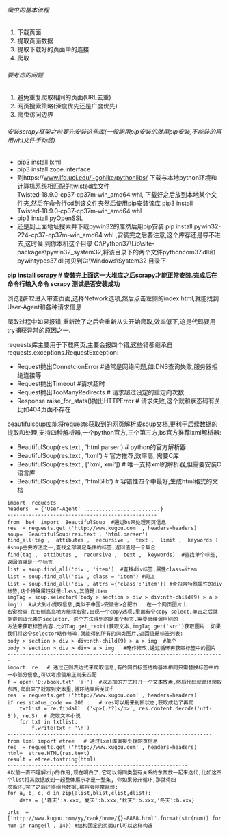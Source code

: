 ###### 爬虫的基本流程
1. 下载页面
2. 提取页面数据
3. 提取下载好的页面中的连接
4. 爬取
###### 要考虑的问题
1. 避免重复爬取相同的页面(URL去重)
2. 网页搜索策略(深度优先还是广度优先)
3. 爬虫访问边界

###### 安装scrapy框架之前要先安装这些库(一般能用pip安装的就用pip安装,不能装的再用whl文件手动装)
- pip3 install lxml
- pip3 install zope.interface
- 到https://www.lfd.uci.edu/~gohlke/pythonlibs/ 下载与本地python环境和计算机系统相匹配的twisted库文件Twisted‑18.9.0‑cp37‑cp37m‑win_amd64.whl,
下载好之后放到本地某个文件夹,然后在命令行cd到该文件夹然后使用pip安装该库 pip3 install Twisted‑18.9.0‑cp37‑cp37m‑win_amd64.whl
- pip3 install pyOpenSSL
- 还是到上面地址搜索并下载pywin32的库然后用pip安装 pip install pywin32-224-cp37-cp37m-win_amd64.whl ,安装完之后要注意,这个库存还是导不进去,这时候
到你本机这个目录 C:\Python37\Lib\site-packages\pywin32_system32,将该目录下的两个文件pythoncom37.dll和pywintypes37.dll拷贝到C:\Windows\System32
目录下

__pip install scrapy # 安装完上面这一大堆库之后scrapy才能正常安装.完成后在命令行输入命令 scrapy 测试是否安装成功__

浏览器F12进入审查页面,选择Network选项,然后点击左侧的index.html,就能找到User-Agent和各种请求信息

爬取过程中如果报错,重新改了之后会重新从头开始爬取,效率低下,这是代码要用try捕获异常的原因之一. 

requests库主要用于下载网页,主要会报四个错,这些错都继承自requests.exceptions.RequestException:
  - Request抛出ConnetcionError  #通常是网络问题,如:DNS查询失败,服务器拒绝连接等
  - Request抛出Timeout  #请求超时
  - Request抛出TooManyRedirects # 请求超过设定的重定向次数
  - Response.raise_for_stats()抛出HTTPError # 请求失败,这个就和状态码有关,比如404页面不存在

beautifulsoup库能将requests获取到的网页解析成soup文档,更利于后续数据的提取和处理,支持四种解析器,一个python官方,三个第三方,bs官方推荐lxml解析器:
  - BeautifulSoup(res.text , 'html.parser')  # python的官方解析器
  - BeautifulSoup(res.text , 'lxml')         # 官方推荐,效率高, 需要C库
  - BeautifulSoup(res.text , ['lxml, xml'])  # 唯一支持xml的解析器,但需要安装C语言库
  - BeautifulSoup(res.text , 'html5lib')     # 容错性四个中最好,生成html格式的文档
  
```
import  requests
headers  = {'User-Agent' .........................}
-------------------------------------------------
from  bs4  import  BeautifulSoup  #通过bs来处理网页信息
res  = requests.get ('http://www.kugou.com' , headers=headers)
soup=  BeautifulSoup(res.text , 'html.parser')
find_all(tag ,  attibutes ,  recursive ,  text ,  limit ,  keywords ) #soup主要方法之一,查找全部满足条件的标签,返回值是一个集合
find(tag ,  attibutes ,  recursive ,  text ,  keywords)  #查找单个标签,返回值就是一个标签
list = soup.find_all('div', 'item')  #查找div标签,属性class=item
list = soup.find_all('div', class = 'item') #同上
list = soup.find_all('div', attrs ={'class':'item'}) #查包含特殊属性的div标签,这个特殊属性就是class,其值是item
imgTag = soup.selector('body > section > div > div:nth-child(9) > a > img')  #从大到小提取信息,类似于中国>安徽省>合肥市.. 在一个网页图片上
右键检查,在右侧高亮地方继续右键,出现一个copy选项,里面有个copy select,单击之后就能得到该元素的secletor. 这个方法得到的是单个标签.需要继续调用别的
方法来获取标签内容.比如Tag.get_text()获取文本,imgTag.get('src')获取图片. 如果我们将这个selector略作修改,就能得到所有的同类图片,返回值是标签列表:
body > section > div > div:nth-child(9) > a > img  #单个
body > section > div > div> a > img   #略作修改,通过循环再获取标签中的图片
-----------------------------------------------------------------------
import  re   # 通过正则表达式来爬取信息,有的网页标签结构基本相同只需替换标签中的一小部分信息,可以考虑使用正则来匹配
f = open('D:/book.txt' 'a+')  #以追加的方式打开一个文本放着,然后代码就循环爬取东西,爬出来了就写到文本里,循环结束后关闭f
res  = requests.get ('http://www.kugou.com' , headers=headers)
if res.status_code == 200 :   # res可以用来判断状态,获取成功了再爬
    txtlist = re.findall  ('<p>(.*?)</p>', res.content.decode('utf-8'), re.S)  # 爬取文本小说 
    for txt in txtlist:
        f.write(txt + '\n')
-------------------------------------------------------------------
from lxml import etree   # 通过lxml库直接处理网页信息
res  = requests.get ('http://www.kugou.com' , headers=headers)
html=  etree.HTML(res.text)
result = etree.tostring(html)
-----------------------------------------------------------
#以前一直不理解zip的作用,现在明白了,它可以将同类型有关系的东西放一起来迭代,比如这四个list将其数据放到一起整体展示才是一整条, 你如果分开循环,那就得四
次循环,完了之后还得组合数据,那将会非常麻烦:
for a, b, c, d in zip(alist,blist,clist,dlist):  
    data = {'春天':a.xxx,'夏天':b.xxx,'秋天':b.xxx,'冬天':b.xxx}  
    
urls  =  ['http://www.kugou.com/yy/rank/home/{}-8888.html'.format(str(num)) for num in range(l , 14)] #结构固定的页面url可以这样构造
```
